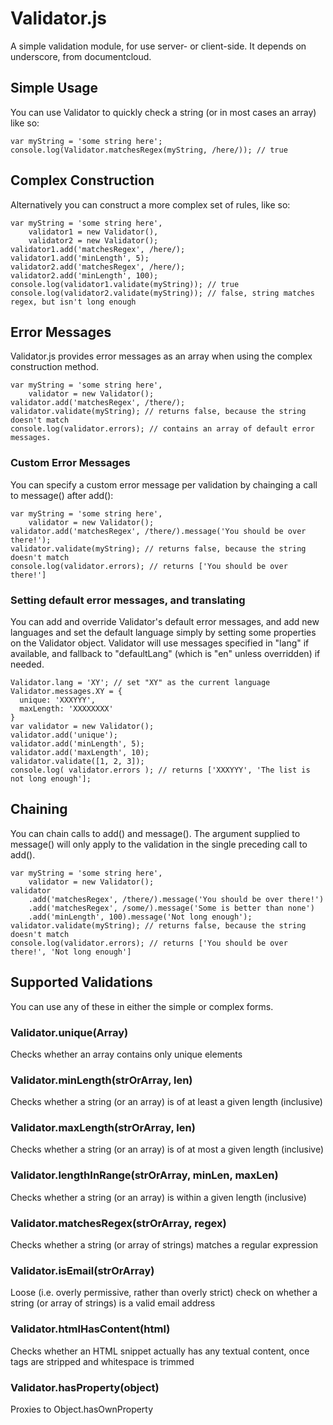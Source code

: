 Validator.js
============

A simple validation module, for use server- or client-side.  It depends on underscore, from documentcloud.

Simple Usage
-----------
You can use Validator to quickly check a string (or in most cases an array) like so:

    var myString = 'some string here';
    console.log(Validator.matchesRegex(myString, /here/)); // true

Complex Construction
--------------------
Alternatively you can construct a more complex set of rules, like so:

    var myString = 'some string here',
        validator1 = new Validator(),
        validator2 = new Validator();
    validator1.add('matchesRegex', /here/);
    validator1.add('minLength', 5);
    validator2.add('matchesRegex', /here/);
    validator2.add('minLength', 100);
    console.log(validator1.validate(myString)); // true
    console.log(validator2.validate(myString)); // false, string matches regex, but isn't long enough

Error Messages
---------------------
Validator.js provides error messages as an array when using the complex construction method.

    var myString = 'some string here',
        validator = new Validator();
    validator.add('matchesRegex', /there/);
    validator.validate(myString); // returns false, because the string doesn't match
    console.log(validator.errors); // contains an array of default error messages.

### Custom Error Messages
You can specify a custom error message per validation by chainging a call to message() after add():

    var myString = 'some string here',
        validator = new Validator();
    validator.add('matchesRegex', /there/).message('You should be over there!');
    validator.validate(myString); // returns false, because the string doesn't match
    console.log(validator.errors); // returns ['You should be over there!']

### Setting default error messages, and translating

You can add and override Validator's default error messages, and add new languages and set the default language simply
by setting some properties on the Validator object.  Validator will use messages specified in "lang" if available, and
fallback to "defaultLang" (which is "en" unless overridden) if needed.

    Validator.lang = 'XY'; // set "XY" as the current language
    Validator.messages.XY = {
      unique: 'XXXYYY',
      maxLength: 'XXXXXXXX'
    }
    var validator = new Validator();
    validator.add('unique');
    validator.add('minLength', 5);
    validator.add('maxLength', 10);
    validator.validate([1, 2, 3]);
    console.log( validator.errors ); // returns ['XXXYYY', 'The list is not long enough'];

Chaining
--------
You can chain calls to add() and message().  The argument supplied to message() will only apply to the validation in the
single preceding call to add().

    var myString = 'some string here',
        validator = new Validator();
    validator
        .add('matchesRegex', /there/).message('You should be over there!')
        .add('matchesRegex', /some/).message('Some is better than none')
        .add('minLength', 100).message('Not long enough');
    validator.validate(myString); // returns false, because the string doesn't match
    console.log(validator.errors); // returns ['You should be over there!', 'Not long enough']

Supported Validations
---------------------
You can use any of these in either the simple or complex forms.

### Validator.unique(Array)

Checks whether an array contains only unique elements

### Validator.minLength(strOrArray, len)

Checks whether a string (or an array) is of at least a given length (inclusive)

### Validator.maxLength(strOrArray, len)

Checks whether a string (or an array) is of at most a given length (inclusive)

### Validator.lengthInRange(strOrArray, minLen, maxLen)

Checks whether a string (or an array) is within a given length (inclusive)

### Validator.matchesRegex(strOrArray, regex)

Checks whether a string (or array of strings) matches a regular expression

### Validator.isEmail(strOrArray)

Loose (i.e. overly permissive, rather than overly strict) check on whether a string (or array of strings) is a valid email address

### Validator.htmlHasContent(html)

Checks whether an HTML snippet actually has any textual content, once tags are stripped and whitespace is trimmed

### Validator.hasProperty(object)

Proxies to Object.hasOwnProperty
